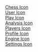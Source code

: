 [Chess Icon](https://www.flaticon.com/free-icon/horse_3637390?term=chess&page=1&position=35&page=1&position=35&related_id=3637390&origin=tag)\
[User Icon](https://www.flaticon.com/free-icon/programmer_560277)\
[Play Icon](https://www.svgrepo.com/svg/169150/chess)\
[Analysis Icon](https://www.svgrepo.com/svg/137390/analysis)\
[Players Icon](https://www.svgrepo.com/svg/85514/people-hand-drawn-persons-group)\
[Profile Icon](https://www.svgrepo.com/svg/315765/profile)\
[Engine Icon](https://www.svgrepo.com/svg/3999/computer)\
[Settings Icon](https://www.svgrepo.com/svg/13646/settings)
